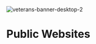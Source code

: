 ![veterans-banner-desktop-2](https://user-images.githubusercontent.com/12773166/124171745-32e01e00-da66-11eb-9225-2e47fa933771.png)

# Public Websites
